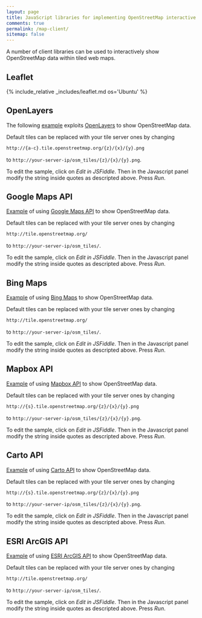 ```yaml
---
layout: page
title: JavaScript libraries for implementing OpenStreetMap interactive maps
comments: true
permalink: /map-client/
sitemap: false
---
```


A number of client libraries can be used to interactively show OpenStreetMap data within tiled web maps.

## Leaflet

{% include_relative _includes/leaflet.md os='Ubuntu' %}

## OpenLayers

The following [example](http://jsfiddle.net/ircama/ed1bzo90/) exploits [OpenLayers](http://openlayers.org) to show OpenStreetMap data.

Default tiles can be replaced with your tile server ones by changing

```html
http://{a-c}.tile.openstreetmap.org/{z}/{x}/{y}.png
```

to `http://your-server-ip/osm_tiles/{z}/{x}/{y}.png`.

To edit the sample, click on *Edit in JSFiddle*. Then in the Javascript panel modify the string inside quotes as descripted above. Press *Run*.

<script async src="//jsfiddle.net/ircama/ed1bzo90/embed/"></script>

## Google Maps API

[Example](https://jsfiddle.net/ircama/7wb8u6s8/) of using [Google Maps API](https://developers.google.com/maps/) to show OpenStreetMap data.

Default tiles can be replaced with your tile server ones by changing

```html
http://tile.openstreetmap.org/
```

to `http://your-server-ip/osm_tiles/`.

To edit the sample, click on *Edit in JSFiddle*. Then in the Javascript panel modify the string inside quotes as descripted above. Press *Run*.

<script async src="//jsfiddle.net/ircama/7wb8u6s8/embed/"></script>

## Bing Maps

[Example](http://fiddle.jshell.net/ircama/L3v8g0eh/) of using [Bing Maps](https://www.microsoft.com/maps/choose-your-bing-maps-API.aspx) to show OpenStreetMap data.

Default tiles can be replaced with your tile server ones by changing

```html
http://tile.openstreetmap.org/
```

to `http://your-server-ip/osm_tiles/`.

To edit the sample, click on *Edit in JSFiddle*. Then in the Javascript panel modify the string inside quotes as descripted above. Press *Run*.

<script async src="//fiddle.jshell.net/ircama/L3v8g0eh/embed/"></script>

## Mapbox API

[Example](https://jsfiddle.net/ircama/eLb09na5/) of using [Mapbox API](https://www.mapbox.com/mapbox.js) to show OpenStreetMap data.

Default tiles can be replaced with your tile server ones by changing

```html
http://{s}.tile.openstreetmap.org/{z}/{x}/{y}.png
```

to `http://your-server-ip/osm_tiles/{z}/{x}/{y}.png`.

To edit the sample, click on *Edit in JSFiddle*. Then in the Javascript panel modify the string inside quotes as descripted above. Press *Run*.

<script async src="//jsfiddle.net/ircama/eLb09na5/embed/"></script>

## Carto API

[Example](https://jsfiddle.net/ircama/d80w7hb1/) of using [Carto API](https://carto.com/docs/) to show OpenStreetMap data.

Default tiles can be replaced with your tile server ones by changing

```html
http://{s}.tile.openstreetmap.org/{z}/{x}/{y}.png
```

to `http://your-server-ip/osm_tiles/{z}/{x}/{y}.png`.

To edit the sample, click on *Edit in JSFiddle*. Then in the Javascript panel modify the string inside quotes as descripted above. Press *Run*.

<script async src="//jsfiddle.net/ircama/d80w7hb1/embed/"></script>

## ESRI ArcGIS API

[Example](http://jsfiddle.net/ircama/7m427rr7/) of using [ESRI ArcGIS API](http://developers.arcgis.com/en/javascript/) to show OpenStreetMap data.

Default tiles can be replaced with your tile server ones by changing

```html
http://tile.openstreetmap.org/
```

to `http://your-server-ip/osm_tiles/`.

To edit the sample, click on *Edit in JSFiddle*. Then in the Javascript panel modify the string inside quotes as descripted above. Press *Run*.

<script async src="//jsfiddle.net/ircama/7m427rr7/embed/"></script>